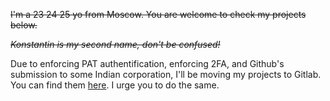 ~~I'm a 23 24 25 yo from Moscow. You are welcome to check my projects below.~~

~~_Konstantin is my second name, don't be confused!_~~

Due to enforcing PAT authentification, enforcing 2FA, and Github's submission to some Indian corporation, I'll be moving my projects to Gitlab. You can find them [here](https://gitlab.com/trexxet). I urge you to do the same.
